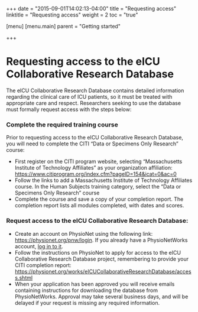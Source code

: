 +++
date = "2015-09-01T14:02:13-04:00"
title = "Requesting access"
linktitle = "Requesting access"
weight = 2
toc = "true"

[menu]
  [menu.main]
    parent = "Getting started"

+++

<!-- # Access to the eICU Collaborative Research Database is not available at this time

*The eICU Collaborative Research Database is currently undergoing testing by a limited user group. Please check this page for updates on public release of the data*. 
-->

# Requesting access to the eICU Collaborative Research Database

The eICU Collaborative Research Database contains detailed information regarding the clinical care of ICU patients, so it must be treated with appropriate care and respect. Researchers seeking to use the database must formally request access with the steps below:

### Complete the required training course

Prior to requesting access to the eICU Collaborative Research Database, you will need to complete the CITI “Data or Specimens Only Research” course:

- First register on the CITI program website, selecting “Massachusetts Institute of Technology Affiliates” as your organization affiliation: https://www.citiprogram.org/index.cfm?pageID=154&icat=0&ac=0
- Follow the links to add a Massachusetts Institute of Technology Affiliates course. In the Human Subjects training category, select the “Data or Specimens Only Research” course
- Complete the course and save a copy of your completion report.  The completion report lists all modules completed, with dates and scores.

### Request access to the eICU Collaborative Research Database: 

- Create an account on PhysioNet using the following link: https://physionet.org/pnw/login. If you already have a PhysioNetWorks account, [log in to it](https://physionet.org/pnw/login).
- Follow the instructions on PhysioNet to apply for access to the eICU Collaborative Research Database project, remembering to provide your CITI completion report: https://physionet.org/works/eICUCollaborativeResearchDatabase/access.shtml
- When your application has been approved you will receive emails containing instructions for downloading the database from PhysioNetWorks. Approval may take several business days, and will be delayed if your request is missing any required information.
